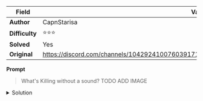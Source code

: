 |Field|Value|
|---|---|
|**Author**|CapnStarisa|
|**Difficulty**|⭐⭐⭐|
|**Solved**|Yes|
|**Original**|https://discord.com/channels/1042924100760391710/1110625554476040323/1142196731925245992|

**Prompt**
> What's Killing without a sound?
> TODO ADD IMAGE

<details>
<summary>Solution</summary>

In morse code the 3 sets of symbols read 'COO' hinting towards 'CO2' or carbon dioxide

On closer inspection the first and last letters are joined by 3 lines which in chemistry indicates a triple bond

Overall regarding the symbol in the middle as a chemical bond, the diagram would represent a carbon atom bonded with an oxigen atom

In IUPAC CO corresponds to carbon monoxide, which is the answer to the code

Regarding the "Killing without a sound" carbon monoxide is a toxic (deadly) and 'K' in morse is '-.-' hinting the decryption of the first and last letters (without decripting the triple bond)
</details>
